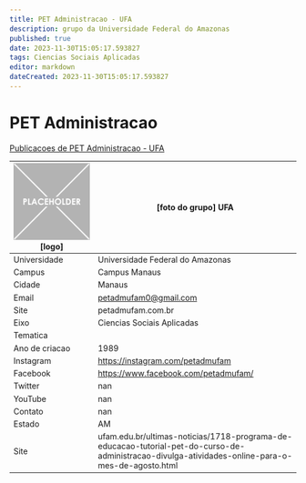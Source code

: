 ```yaml
---
title: PET Administracao - UFA
description: grupo da Universidade Federal do Amazonas
published: true
date: 2023-11-30T15:05:17.593827
tags: Ciencias Sociais Aplicadas
editor: markdown
dateCreated: 2023-11-30T15:05:17.593827
---
```


# PET Administracao

[Publicacoes de PET Administracao - UFA](/atividade/65PETAdministracaoUFA/feed)

| ![placeholder.png](/placeholder.png) [logo] | [foto do grupo] UFA         |
| ------------------------------------------- | ------------------------------------------------- |
| Universidade                                | Universidade Federal do Amazonas      |
| Campus                                      | Campus Manaus            |
| Cidade                                      | Manaus             |
| Email                                       | petadmufam0@gmail.com             |
| Site                                        | petadmufam.com.br              |
| Eixo                                        | Ciencias Sociais Aplicadas              |
| Tematica                                    |           |
| Ano de criacao                              | 1989        |
| Instagram                                   | https://instagram.com/petadmufam         |
| Facebook                                    | https://www.facebook.com/petadmufam/          |
| Twitter                                     | nan           |
| YouTube                                     | nan           |
| Contato                                     | nan         |
| Estado                                      |  AM            |
| Site                                        | ufam.edu.br/ultimas-noticias/1718-programa-de-educacao-tutorial-pet-do-curso-de-administracao-divulga-atividades-online-para-o-mes-de-agosto.html |
